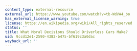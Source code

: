 ```yaml
---
content_type: external-resource
external_url: https://www.youtube.com/watch?v=tb-WdVA4_bo
has_external_license_warning: true
license: https://en.wikipedia.org/wiki/All_rights_reserved
status: ''
title: What Moral Decisions Should Driverless Cars Make?
uid: 9ccd12e1-2590-4382-b475-bf619c3a0dac
wayback_url: ''
---
```

